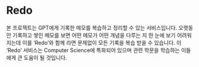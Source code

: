 # Redo
본 프로젝트는 GPT에게 기록한 메모를 복습하고 정리할 수 있는 서비스입니다. 오랫동안 기록하고 쌓인 메모를 보면 어떤 메모가 어떤 개념을 다루는 지 한 눈에 보기 어려워지는데 이를 ‘Redo’와 함께 라면 문제없이 모든 기록을 복습 받을 수 있습니다. 이 ‘Redo’ 서비스는 Computer Science에 특화되어 있으며 관련 학문을 학습하는 이들에게 큰 도움이 될 것입니다.
